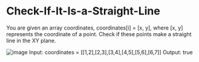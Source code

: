 # Check-If-It-Is-a-Straight-Line

You are given an array coordinates, coordinates[i] = [x, y], where [x, y] represents the coordinate of a point. Check if these points make a straight line in the XY plane.

![image](https://user-images.githubusercontent.com/70264806/120930601-9c8d3680-c70b-11eb-8130-4a166a7c0b1c.png)
Input: coordinates = [[1,2],[2,3],[3,4],[4,5],[5,6],[6,7]]
Output: true
